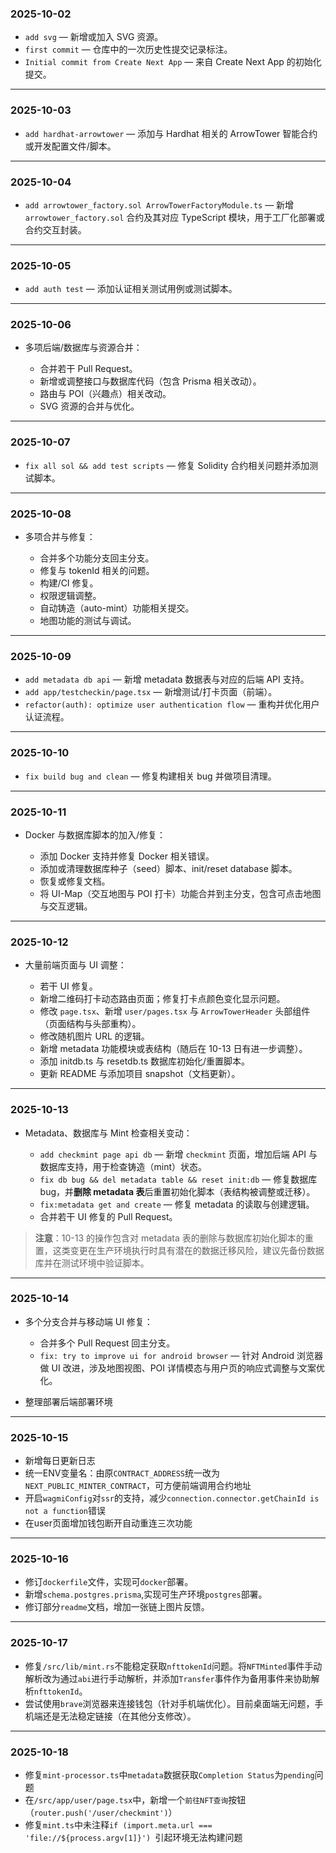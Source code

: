 ### 2025-10-02

* `add svg` — 新增或加入 SVG 资源。
* `first commit` — 仓库中的一次历史性提交记录标注。
* `Initial commit from Create Next App` — 来自 Create Next App 的初始化提交。

---

### 2025-10-03

* `add hardhat-arrowtower` — 添加与 Hardhat 相关的 ArrowTower 智能合约或开发配置文件/脚本。

---

### 2025-10-04 

* `add arrowtower_factory.sol ArrowTowerFactoryModule.ts` — 新增 `arrowtower_factory.sol` 合约及其对应 TypeScript 模块，用于工厂化部署或合约交互封装。

---

### 2025-10-05 

* `add auth test` — 添加认证相关测试用例或测试脚本。

---

### 2025-10-06 

* 多项后端/数据库与资源合并：

  * 合并若干 Pull Request。
  * 新增或调整接口与数据库代码（包含 Prisma 相关改动）。
  * 路由与 POI（兴趣点）相关改动。
  * SVG 资源的合并与优化。

---

### 2025-10-07 

* `fix all sol && add test scripts` — 修复 Solidity 合约相关问题并添加测试脚本。

---

### 2025-10-08 

* 多项合并与修复：

  * 合并多个功能分支回主分支。
  * 修复与 tokenId 相关的问题。
  * 构建/CI 修复。
  * 权限逻辑调整。
  * 自动铸造（auto-mint）功能相关提交。
  * 地图功能的测试与调试。

---

### 2025-10-09 

* `add metadata db api` — 新增 metadata 数据表与对应的后端 API 支持。
* `add app/testcheckin/page.tsx` — 新增测试/打卡页面（前端）。
* `refactor(auth): optimize user authentication flow` — 重构并优化用户认证流程。

---

### 2025-10-10 

* `fix build bug and clean` — 修复构建相关 bug 并做项目清理。

---

### 2025-10-11 

* Docker 与数据库脚本的加入/修复：

  * 添加 Docker 支持并修复 Docker 相关错误。
  * 添加或清理数据库种子（seed）脚本、init/reset database 脚本。
  * 恢复或修复文档。
  * 将 UI-Map（交互地图与 POI 打卡）功能合并到主分支，包含可点击地图与交互逻辑。

---

### 2025-10-12 

* 大量前端页面与 UI 调整：

  * 若干 UI 修复。
  * 新增二维码打卡动态路由页面；修复打卡点颜色变化显示问题。
  * 修改 `page.tsx`、新增 `user/pages.tsx` 与 `ArrowTowerHeader` 头部组件（页面结构与头部重构）。
  * 修改随机图片 URL 的逻辑。
  * 新增 metadata 功能模块或表结构（随后在 10-13 日有进一步调整）。
  * 添加 initdb.ts 与 resetdb.ts 数据库初始化/重置脚本。
  * 更新 README 与添加项目 snapshot（文档更新）。

---

### 2025-10-13 

* Metadata、数据库与 Mint 检查相关变动：

  * `add checkmint page api db` — 新增 `checkmint` 页面，增加后端 API 与数据库支持，用于检查铸造（mint）状态。
  * `fix db bug && del metadata table && reset init:db` — 修复数据库 bug，并**删除 metadata 表**后重置初始化脚本（表结构被调整或迁移）。
  * `fix:metadata get and create` — 修复 metadata 的读取与创建逻辑。
  * 合并若干 UI 修复的 Pull Request。

> **注意**：10-13 的操作包含对 metadata 表的删除与数据库初始化脚本的重置，这类变更在生产环境执行时具有潜在的数据迁移风险，建议先备份数据库并在测试环境中验证脚本。

---

### 2025-10-14 

* 多个分支合并与移动端 UI 修复：

  * 合并多个 Pull Request 回主分支。
  * `fix: try to improve ui for android browser` — 针对 Android 浏览器做 UI 改进，涉及地图视图、POI 详情模态与用户页的响应式调整与文案优化。
* 整理部署后端部署环境

---

### 2025-10-15
* 新增每日更新日志
* 统一ENV变量名：由原`CONTRACT_ADDRESS`统一改为`NEXT_PUBLIC_MINTER_CONTRACT`，可方便前端调用合约地址
* 开启`wagmiConfig`对`ssr`的支持，减少`connection.connector.getChainId is not a function`错误
* 在user页面增加钱包断开自动重连三次功能

---

### 2025-10-16
* 修订`dockerfile`文件，实现可`docker`部署。
* 新增`schema.postgres.prisma`,实现可生产环境`postgres`部署。
* 修订部分`readme`文档，增加一张链上图片反馈。


---

### 2025-10-17
* 修复`/src/lib/mint.rs`不能稳定获取`nfttokenId`问题。将`NFTMinted`事件手动解析改为通过`abi`进行手动解析，并添加`Transfer`事件作为备用事件来协助解析`nfttokenId`。
* 尝试使用`brave`浏览器来连接钱包（针对手机端优化）。目前桌面端无问题，手机端还是无法稳定链接（在其他分支修改）。


---

### 2025-10-18
* 修复`mint-processor.ts`中`metadata`数据获取`Completion Status`为`pending`问题
* 在`/src/app/user/page.tsx`中，新增一个`前往NFT查询`按钮（`router.push('/user/checkmint')`）
* 修复`mint.ts`中未注释`if (import.meta.url === 'file://${process.argv[1]}') `引起环境无法构建问题
